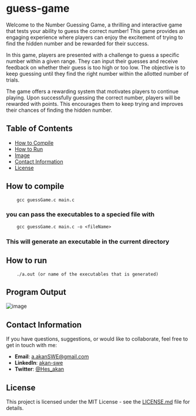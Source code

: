 # guess-game

Welcome to the Number Guessing Game, a thrilling and interactive game that tests your ability to guess the correct number! This game provides an engaging experience where players can enjoy the excitement of trying to find the hidden number and be rewarded for their success.

In this game, players are presented with a challenge to guess a specific number within a given range. They can input their guesses and receive feedback on whether their guess is too high or too low. The objective is to keep guessing until they find the right number within the allotted number of trials.

The game offers a rewarding system that motivates players to continue playing. Upon successfully guessing the correct number, players will be rewarded with points. This encourages them to keep trying and improves their chances of finding the hidden number.

## Table of Contents

- [How to Compile](#how-to-compile)
- [How to Run](#how-to-run)
- [Image](#program-output)
- [Contact Information](#contact-information)
- [License](#license)

## How to compile

```` shell
    gcc guessGame.c main.c 
````

### you can pass the executables to a specied file with

```` shell
    gcc guessGame.c main.c -o <fileName>
````

### This will generate an executable in the current directory

## How to run

```` shell
    ./a.out (or name of the executables that is generated)
````

## Program Output

![image](https://github.com/akan-SWE/guess-game/assets/117040910/e8a2bc37-eb1b-43eb-a2ee-7b09a5a606c3)

## Contact Information

If you have questions, suggestions, or would like to collaborate, feel free to get in touch with me:

- **Email**: <a.akanSWE@gmail.com>
- **LinkedIn**: [akan-swe](https://www.linkedin.com/in/akan-swe)
- **Twitter**: [@Hes_akan](https://twitter.com/Hes_akan)

## License

This project is licensed under the MIT License - see the [LICENSE.md](LICENSE.md) file for details.
